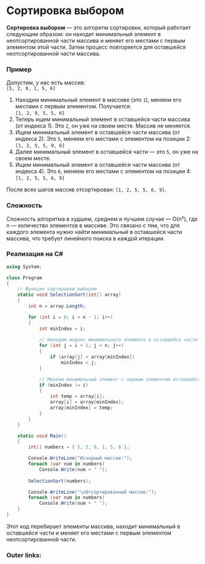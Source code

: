 
# Сортировка выбором

**Сортировка выбором** — это алгоритм сортировки, который работает следующим образом: он находит минимальный элемент в неотсортированной части массива и меняет его местами с первым элементом этой части. Затем процесс повторяется для оставшейся неотсортированной части массива.

### **Пример**

Допустим, у нас есть массив:  
`[5, 2, 9, 1, 5, 6]`

1. Находим минимальный элемент в массиве (это `1`), меняем его местами с первым элементом. Получается:  
    `[1, 2, 9, 5, 5, 6]`
2. Теперь ищем минимальный элемент в оставшейся части массива (от индекса 1). Это `2`, он уже на своем месте. Массив не меняется.
3. Ищем минимальный элемент в оставшейся части массива (от индекса 2). Это `5`, меняем его местами с элементом на позиции 2:  
    `[1, 2, 5, 5, 9, 6]`
4. Далее минимальный элемент в оставшейся части — это `5`, он уже на своем месте.
5. Ищем минимальный элемент в оставшейся части массива (от индекса 4). Это `6`, меняем его местами с элементом на позиции 4:  
    `[1, 2, 5, 5, 6, 9]`

После всех шагов массив отсортирован: `[1, 2, 5, 5, 6, 9]`.

### **Сложность**

Сложность алгоритма в худшем, среднем и лучшем случае — O(n²), где n — количество элементов в массиве. Это связано с тем, что для каждого элемента нужно найти минимальный в оставшейся части массива, что требует линейного поиска в каждой итерации.

### **Реализация на C#**

```csharp
using System;

class Program
{
    // Функция сортировки выбором
    static void SelectionSort(int[] array)
    {
        int n = array.Length;

        for (int i = 0; i < n - 1; i++)
        {
            int minIndex = i;
            
            // Находим индекс минимального элемента в оставшейся части массива
            for (int j = i + 1; j < n; j++)
            {
                if (array[j] < array[minIndex])
                    minIndex = j;
            }

            // Меняем минимальный элемент с первым элементом оставшейся части
            if (minIndex != i)
            {
                int temp = array[i];
                array[i] = array[minIndex];
                array[minIndex] = temp;
            }
        }
    }

    static void Main()
    {
        int[] numbers = { 5, 2, 9, 1, 5, 6 };

        Console.WriteLine("Исходный массив:");
        foreach (var num in numbers)
            Console.Write(num + " ");
        
        SelectionSort(numbers);

        Console.WriteLine("\nОтсортированный массив:");
        foreach (var num in numbers)
            Console.Write(num + " ");
    }
}
```

Этот код перебирает элементы массива, находит минимальный в оставшейся части и меняет его местами с первым элементом неотсортированной части.

### Outer links:

